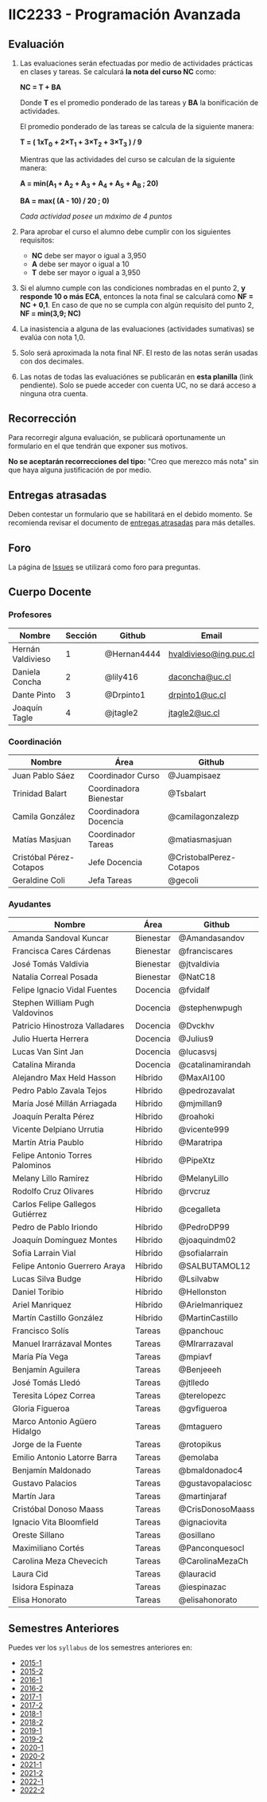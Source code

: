 # IIC2233 - Programación Avanzada

## Evaluación

1. Las evaluaciones serán efectuadas por medio de actividades prácticas en clases y tareas. Se calculará **la nota del curso NC** como:


    **NC = T + BA**

    Donde **T** es el promedio ponderado de las tareas y **BA** la bonificación de actividades.

    El promedio ponderado de las tareas se calcula de la siguiente manera:

    **T = ( 1xT<sub>0</sub> + 2×T<sub>1</sub> + 3×T<sub>2</sub> + 3×T<sub>3</sub> ) / 9**

    Mientras que las actividades del curso se calculan de la siguiente manera:

    **A = min(A<sub>1</sub> + A<sub>2</sub> + A<sub>3</sub> + A<sub>4</sub> + A<sub>5</sub> + A<sub>B</sub> ; 20)**

    **BA = max( (A - 10) / 20 ; 0)**

    *Cada actividad posee un máximo de 4 puntos*


2. Para aprobar el curso el alumno debe cumplir con los siguientes requisitos:

    - **NC** debe ser mayor o igual a 3,950
    - **A** debe ser mayor o igual a 10
    - **T** debe ser mayor o igual a 3,950

4. Si el alumno cumple con las condiciones nombradas en el punto 2, **y responde 10 o más ECA**, entonces la nota final se calculará como **NF = NC + 0,1**. En caso de que no se cumpla con algún requisito del punto 2, **NF = min(3,9; NC)**

5. La inasistencia a alguna de las evaluaciones (actividades sumativas) se evalúa con nota 1,0.

6. Solo será aproximada la nota final NF. El resto de las notas serán usadas con dos decimales.

7. Las notas de todas las evaluaciónes se publicarán en **esta planilla** (link pendiente). Solo se puede acceder con cuenta UC, no se dará acceso a ninguna otra cuenta.

## Recorrección

Para recorregir alguna evaluación, se publicará oportunamente un formulario en el que tendrán que exponer sus motivos.

**No se aceptarán recorrecciones del tipo:** "Creo que merezco más nota" sin que haya alguna justificación de por medio.

## Entregas atrasadas

Deben contestar un formulario que se habilitará en el debido momento. Se recomienda revisar el documento de [entregas atrasadas](https://github.com/IIC2233/Syllabus/blob/main/Archivos%20Importantes/Terminos%20y%20condiciones%20para%20entregas%20atrasadas.md) para más detalles.

## Foro

La página de [Issues](../../issues) se utilizará como foro para preguntas.

## Cuerpo Docente

### Profesores

| Nombre            | Sección | Github      | Email                     |
|-------------------|---------|-------------|---------------------------|
| Hernán Valdivieso | 1       | @Hernan4444 | hvaldivieso@ing.puc.cl    |
| Daniela Concha    | 2       | @lily416    | daconcha@uc.cl            |
| Dante Pinto       | 3       | @Drpinto1   | drpinto1@uc.cl            |
| Joaquín Tagle     | 4       | @jtagle2    | jtagle2@uc.cl             |

### Coordinación

| Nombre                  | Área                    | Github                  |
|-----------------        |-------------------------|-------------------------|
| Juan Pablo Sáez         | Coordinador Curso       | @Juampisaez             |
| Trinidad Balart         | Coordinadora Bienestar  | @Tsbalart               |
| Camila González         | Coordinadora Docencia   | @camilagonzalezp        |
| Matías Masjuan          | Coordinador Tareas      | @matiasmasjuan          |
| Cristóbal Pérez-Cotapos | Jefe Docencia           | @CristobalPerez-Cotapos |
| Geraldine Coli          | Jefa Tareas             | @gecoli                 | 

### Ayudantes

| Nombre                                 | Área             | Github                  |
|----------------------------------------|------------------|-------------------------|
| Amanda Sandoval Kuncar                 | Bienestar        | @Amandasandov           |
| Francisca Cares Cárdenas               | Bienestar        | @franciscares           |
| José Tomás Valdivia                    | Bienestar        | @jtvaldivia             |
| Natalia Correal Posada                 | Bienestar        | @NatC18                 |
| Felipe Ignacio Vidal Fuentes           | Docencia         | @fvidalf                |
| Stephen William Pugh Valdovinos        | Docencia         | @stephenwpugh           |
| Patricio Hinostroza Valladares         | Docencia         | @Dvckhv                 |
| Julio Huerta Herrera                   | Docencia         | @Julius9                |
| Lucas Van Sint Jan                     | Docencia         | @lucasvsj               |
| Catalina Miranda                       | Docencia         | @catalinamirandah       |
| Alejandro Max Held Hasson              | Híbrido          | @MaxAl100               |
| Pedro Pablo Zavala Tejos               | Híbrido          | @pedrozavalat           |
| María José Millán Arriagada            | Híbrido          | @mjmillan9              |
| Joaquín Peralta Pérez                  | Híbrido          | @roahoki                |
| Vicente Delpiano Urrutia               | Híbrido          | @vicente999             |
| Martín Atria Paublo                    | Híbrido          | @Maratripa              |
| Felipe Antonio Torres Palominos        | Híbrido          | @PipeXtz                |
| Melany Lillo Ramírez                   | Híbrido          | @MelanyLillo            |
| Rodolfo Cruz Olivares                  | Híbrido          | @rvcruz                 |
| Carlos Felipe Gallegos Gutiérrez       | Híbrido          | @cegalleta              |
| Pedro de Pablo Iriondo                 | Híbrido          | @PedroDP99              |
| Joaquín Domínguez Montes               | Híbrido          | @joaquindm02            |
| Sofia Larrain Vial                     | Híbrido          | @sofialarrain           |
| Felipe Antonio Guerrero Araya          | Híbrido          | @SALBUTAMOL12           |
| Lucas Silva Budge                      | Híbrido          | @Lsilvabw               |
| Daniel Toribio                         | Híbrido          | @Hellonston             |
| Ariel Manriquez                        | Híbrido          | @Arielmanriquez         |
| Martín Castillo González               | Híbrido          | @MartinCastillo         |
| Francisco Solís                        | Tareas           | @panchouc               |
| Manuel Irarrázaval Montes              | Tareas           | @MIrarrazaval           |
| María Pía Vega                         | Tareas           | @mpiavf                 |
| Benjamín Aguilera                      | Tareas           | @Benjeeeh               |
| José Tomás Lledó                       | Tareas           | @jtlledo                |
| Teresita López Correa                  | Tareas           | @terelopezc             |
| Gloria Figueroa                        | Tareas           | @gvfigueroa             |
| Marco Antonio Agüero Hidalgo           | Tareas           | @mtaguero               |
| Jorge de la Fuente                     | Tareas           | @rotopikus              |
| Emilio Antonio Latorre Barra           | Tareas           | @emolaba                |
| Benjamín Maldonado                     | Tareas           | @bmaldonadoc4           |
| Gustavo Palacios                       | Tareas           | @gustavopalaciosc       |
| Martín Jara                            | Tareas           | @martinjaraf            |
| Cristóbal Donoso Maass                 | Tareas           | @CrisDonosoMaass        |
| Ignacio Vita Bloomfield                | Tareas           | @ignaciovita            |
| Oreste Sillano                         | Tareas           | @osillano               |
| Maximiliano Cortés                     | Tareas           | @Panconquesocl          |
| Carolina Meza Chevecich                | Tareas           | @CarolinaMezaCh         |
| Laura Cid                              | Tareas           | @lauracid               |
| Isidora Espinaza                       | Tareas           | @iespinazac             |
| Elisa Honorato                         | Tareas           | @elisahonorato          |

## Semestres Anteriores

Puedes ver los `syllabus` de los semestres anteriores en:
- [2015-1](https://github.com/IIC2233-2015-1/syllabus)
- [2015-2](https://github.com/IIC2233-2015-2/syllabus)
- [2016-1](https://github.com/IIC2233-2016-1/syllabus)
- [2016-2](https://github.com/IIC2233-2016-02/Syllabus)
- [2017-1](https://github.com/IIC2233/Syllabus-2017-1)
- [2017-2](https://github.com/IIC2233/Syllabus-2017-2)
- [2018-1](https://github.com/IIC2233/Syllabus-2018-1)
- [2018-2](https://github.com/IIC2233/Syllabus-2018-2)
- [2019-1](https://github.com/IIC2233/syllabus-2019-1)
- [2019-2](https://github.com/IIC2233/syllabus-2019-2)
- [2020-1](https://github.com/IIC2233/syllabus-2020-1)
- [2020-2](https://github.com/IIC2233/syllabus-2020-2)
- [2021-1](https://github.com/IIC2233/syllabus-2021-1)
- [2021-2](https://github.com/IIC2233/syllabus-2021-2)
- [2022-1](https://github.com/IIC2233/syllabus-2022-1)
- [2022-2](https://github.com/IIC2233/Syllabus-2022-2)
